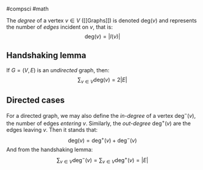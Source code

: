 #compsci #math

The *degree* of a vertex $v \in V$ ([[Graphs]]) is denoted $\mathrm{deg}(v)$ and represents the number of *edges* incident on $v$, that is:
$$
\mathrm{ deg}(v) = |I(v)|
$$
## Handshaking lemma
If $G = (V,E)$ is an *undirected* graph, then:
$$
\sum_{v \in V} \mathrm{ deg}(v) = 2|E|
$$
## Directed cases
For a directed graph, we may also define the *in-degree* of a vertex $\mathrm{deg}^{-}(v)$, the number of edges *entering* $v$. Similarly, the *out-degree* $\mathrm{ deg}^{ +}(v)$ are the edges leaving $v$. Then it stands that:
$$
\mathrm{deg}(v) = \mathrm{ deg}^{+}(v) + \mathrm{ deg}^{-}(v)
$$
And from the handshaking lemma:
$$
\sum_{v\in V} \mathrm{ deg}^{-}(v) = \sum_{v \in V} \mathrm{ deg}^{+}(v) = |E|
$$